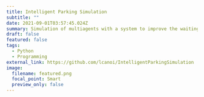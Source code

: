 ```yaml
---
title: Intelligent Parking Simulation
subtitle: ""
date: 2021-09-01T03:57:45.024Z
summary: Simulation of multiagents with a system to improve the waiting time of cars when looking for a parking space in a plaza. Made in Unity
draft: false
featured: false
tags:
  - Python
  - Programming
external_link: https://github.com/lcanoi/IntelligentParkingSimulation
image:
  filename: featured.png
  focal_point: Smart
  preview_only: false
---
```

